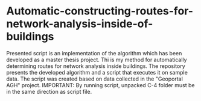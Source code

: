 # Automatic-constructing-routes-for-network-analysis-inside-of-buildings
Presented script is an implementation of the algorithm which has been developed as a master thesis project. Thi is my method for automatically determining routes for network analysis inside buildings. The repository presents the developed algorithm and a script that executes it on sample data. The script was created based on data collected in the "Geoportal AGH" project.
IMPORTANT: By running script, unpacked C-4 folder must be in the same direction as script file.

